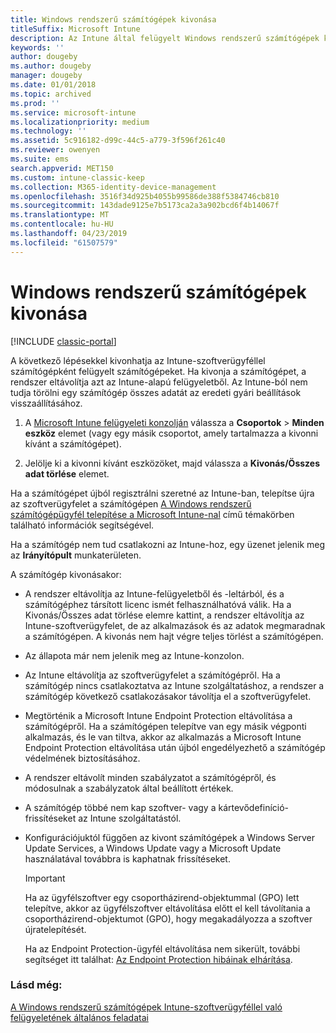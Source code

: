 ```yaml
---
title: Windows rendszerű számítógépek kivonása
titleSuffix: Microsoft Intune
description: Az Intune által felügyelt Windows rendszerű számítógépek kivonása.
keywords: ''
author: dougeby
ms.author: dougeby
manager: dougeby
ms.date: 01/01/2018
ms.topic: archived
ms.prod: ''
ms.service: microsoft-intune
ms.localizationpriority: medium
ms.technology: ''
ms.assetid: 5c916182-d99c-44c5-a779-3f596f261c40
ms.reviewer: owenyen
ms.suite: ems
search.appverid: MET150
ms.custom: intune-classic-keep
ms.collection: M365-identity-device-management
ms.openlocfilehash: 3516f34d925b4055b99586de388f5384746cb810
ms.sourcegitcommit: 143dade9125e7b5173ca2a3a902bcd6f4b14067f
ms.translationtype: MT
ms.contentlocale: hu-HU
ms.lasthandoff: 04/23/2019
ms.locfileid: "61507579"
---
```

# <a name="retire-a-windows-pc"></a>Windows rendszerű számítógépek kivonása

[!INCLUDE [classic-portal](includes/classic-portal.md)]

A következő lépésekkel kivonhatja az Intune-szoftverügyféllel számítógépként felügyelt számítógépeket. Ha kivonja a számítógépet, a rendszer eltávolítja azt az Intune-alapú felügyeletből. Az Intune-ból nem tudja törölni egy számítógép összes adatát az eredeti gyári beállítások visszaállításához.

1.  A [Microsoft Intune felügyeleti konzolján](https://manage.microsoft.com/) válassza a **Csoportok** &gt; **Minden eszköz** elemet (vagy egy másik csoportot, amely tartalmazza a kivonni kívánt a számítógépet).

2.  Jelölje ki a kivonni kívánt eszközöket, majd válassza a **Kivonás/Összes adat törlése** elemet.

Ha a számítógépet újból regisztrálni szeretné az Intune-ban, telepítse újra az szoftverügyfelet a számítógépen [A Windows rendszerű számítógépügyfél telepítése a Microsoft Intune-nal](install-the-windows-pc-client-with-microsoft-intune.md) című témakörben található információk segítségével.

Ha a számítógép nem tud csatlakozni az Intune-hoz, egy üzenet jelenik meg az **Irányítópult** munkaterületen.

A számítógép kivonásakor:

-   A rendszer eltávolítja az Intune-felügyeletből és -leltárból, és a számítógéphez társított licenc ismét felhasználhatóvá válik. Ha a Kivonás/Összes adat törlése elemre kattint, a rendszer eltávolítja az Intune-szoftverügyfelet, de az alkalmazások és az adatok megmaradnak a számítógépen. A kivonás nem hajt végre teljes törlést a számítógépen.

-   Az állapota már nem jelenik meg az Intune-konzolon.

-   Az Intune eltávolítja az szoftverügyfelet a számítógépről. Ha a számítógép nincs csatlakoztatva az Intune szolgáltatáshoz, a rendszer a számítógép következő csatlakozásakor távolítja el a szoftverügyfelet.

-   Megtörténik a Microsoft Intune Endpoint Protection eltávolítása a számítógépről. Ha a számítógépen telepítve van egy másik végponti alkalmazás, és le van tiltva, akkor az alkalmazás a Microsoft Intune Endpoint Protection eltávolítása után újból engedélyezhető a számítógép védelmének biztosításához.

-   A rendszer eltávolít minden szabályzatot a számítógépről, és módosulnak a szabályzatok által beállított értékek.

-   A számítógép többé nem kap szoftver- vagy a kártevődefiníció-frissítéseket az Intune szolgáltatástól.

-   Konfigurációjuktól függően az kivont számítógépek a Windows Server Update Services, a Windows Update vagy a Microsoft Update használatával továbbra is kaphatnak frissítéseket.

    > [!IMPORTANT]
    > Ha az ügyfélszoftver egy csoportházirend-objektummal (GPO) lett telepítve, akkor az ügyfélszoftver eltávolítása előtt el kell távolítania a csoportházirend-objektumot (GPO), hogy megakadályozza a szoftver újratelepítését.

    Ha az Endpoint Protection-ügyfél eltávolítása nem sikerült, további segítséget itt találhat: [Az Endpoint Protection hibáinak elhárítása](/intune/troubleshoot-endpoint-protection-in-microsoft-intune).

### <a name="see-also"></a>Lásd még:

[A Windows rendszerű számítógépek Intune-szoftverügyféllel való felügyeletének általános feladatai](common-windows-pc-management-tasks-with-the-microsoft-intune-computer-client.md)
